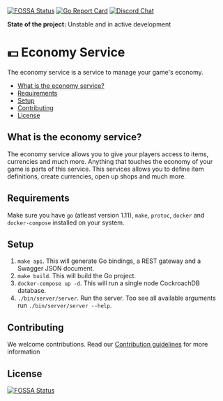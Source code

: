 [![FOSSA Status](https://app.fossa.com/api/projects/git%2Bgithub.com%2FGameComponent%2Feconomy-service.svg?type=shield)](https://app.fossa.com/projects/git%2Bgithub.com%2FGameComponent%2Feconomy-service?ref=badge_shield)
[![Go Report Card](https://goreportcard.com/badge/github.com/GameComponent/economy-service)](https://goreportcard.com/report/github.com/GameComponent/economy-service)
[![Discord Chat](https://img.shields.io/discord/555785438162583553.svg)](https://discord.gg/CPmb5N5)  

**State of the project:** Unstable and in active development

# :dollar: Economy Service

The economy service is a service to manage your game's economy.

- [What is the economy service?](#what-is-the-economy-service)
- [Requirements](#requirements)
- [Setup](#setup)
- [Contributing](#contributing)
- [License](#license)

## What is the economy service?

The economy service allows you to give your players access to items, currencies and much more. Anything that touches the economy of your game is parts of this service. This services allows you to define item definitions, create currencies, open up shops and much more.

## Requirements
Make sure you have `go` (atleast version 1.11), `make`, `protoc`, `docker` and `docker-compose` installed on your system.

## Setup
1. `make api`. This will generate Go bindings, a REST gateway and a Swagger JSON document.
2. `make build`. This will build the Go project.
3. `docker-compose up -d`. This will run a single node CockroachDB database.
4. `./bin/server/server`. Run the server. Too see all available arguments run `./bin/server/server --help`.

## Contributing

We welcome contributions. Read our [Contribution guidelines](CONTRIBUTING.md) for more information


## License
[![FOSSA Status](https://app.fossa.io/api/projects/git%2Bgithub.com%2FGameComponent%2Feconomy-service.svg?type=large)](https://app.fossa.io/projects/git%2Bgithub.com%2FGameComponent%2Feconomy-service?ref=badge_large)
